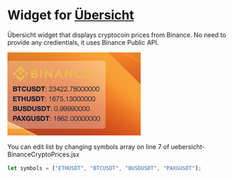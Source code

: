 # Widget for <a href="http://tracesof.net/uebersicht/" target="_blank">Übersicht</a>

Übersicht widget that displays cryptocoin prices from Binance.
No need to provide any credientials, it uses Binance Public API.

<img
  src="/uebersicht-BinanceCryptoPrices.png"
  alt="Übersicht widget that displays cryptocoin prices from Binance"
  title="Übersicht widget that displays cryptocoin prices from Binance"
  style="display: inline-block; margin: 0 auto; max-width: 300px">




You can edit list by changing symbols array on line 7 of uebersicht-BinanceCryptoPrices.jsx


```javascript
let symbols = ["ETHUSDT", "BTCUSDT", "BUSDUSDT", "PAXGUSDT"];
```
